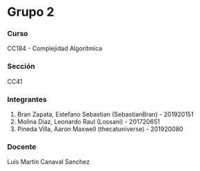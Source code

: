 # Grupo 2

### Curso
CC184 - Complejidad Algorítmica

### Sección
CC41

### Integrantes
1. Bran Zapata, Estefano Sebastian (SebastianBran) - 201920151
2. Molina Diaz, Leonardo Raul (Lossani) - 201720651
3. Pineda Villa, Aaron Maxwell (thecatuniverse) - 201920080

### Docente
Luis Martin Canaval Sanchez